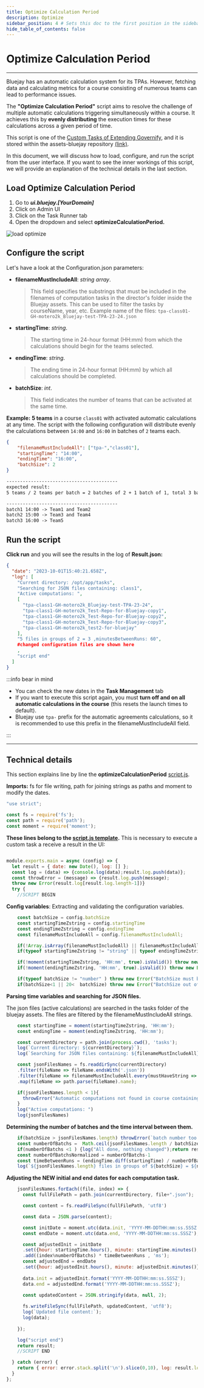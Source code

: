 ```yaml
---
title: Optimize Calculation Period
description: Optimize
sidebar_position: 4 # Sets this doc to the first position in the sidebar
hide_table_of_contents: false
---
```


# Optimize Calculation Period

---
Bluejay has an automatic calculation system for its TPAs. However, fetching data and calculating metrics for a course consisting of numerous teams can lead to performance issues.

The **"Optimize Calculation Period"** script aims to resolve the challenge of multiple automatic calculations triggering simultaneously within a course.
It achieves this by **evenly distributing** the execution times for these calculations across a given period of time.

This script is one of the [Custom Tasks of Extending Governify](https://docs.governify.io/development/extending-governify/custom-tasks), and it is stored within the assets-bluejay repository [(link)](https://github.com/governify/assets-bluejay/blob/main/public/director/tasks/utils/optimizeCalculationPeriod/script.js).

In this document, we will discuss how to load, configure, and run the script from the user interface. If you want to see the inner workings of this script, we will provide an explanation of the technical details in the last section.

## Load Optimize Calculation Period

1. Go to  ***ui.bluejay.[YourDomain]***
2. Click on Admin UI
3. Click on the Task Runner tab
4. Open the dropdown and select **optimizeCalculationPeriod.**

![load optimize](/img/development/custom-tasks/optimize/load-optimize.png)

## Configure the script

Let's have a look at the Configuration.json parameters:

- **filenameMustIncludeAll**: *string array*.
  > This field specifies the substrings that must be included in the filenames of computation tasks in the director's folder inside the Bluejay assets. This can be used to filter the tasks by courseName, year, etc. Example name of the files: `tpa-class01-GH-motero2k_Bluejay-test-TPA-23-24.json`
- **startingTime**: *string*.
  > The starting time in 24-hour format (HH:mm) from which the calculations should begin for the teams selected.
- **endingTime**: *string*.
  > The ending time in 24-hour format (HH:mm) by which all calculations should be completed.
- **batchSize**: *int*.
  > This field indicates the number of teams that can be activated at the same time.

**Example:** **5 teams** in a course `class01` with activated automatic calculations at any time. The script with the following configuration will distribute evenly the calculations between `14:00` and `16:00` in batches of `2` teams each.

```json
{
    "filenameMustIncludeAll": ["tpa-","class01"],
    "startingTime": "14:00",
    "endingTime": "16:00",
    "batchSize": 2
}
```

```txt
-----------------------------------------
expected result:
5 teams / 2 teams per batch = 2 batches of 2 + 1 batch of 1, total 3 batches.

-----------------------------------------
batch1 14:00 -> Team1 and Team2
batch2 15:00 -> Team3 and Team4
batch3 16:00 -> Team5 
```

## Run the script

**Click run** and you will see the results in the log of **Result.json:**

```json
{
  "date": "2023-10-01T15:40:21.658Z",
  "log": [
    "Current directory: /opt/app/tasks",
    "Searching for JSON files containing: class1",
    "Active computations: ",
    [
      "tpa-class1-GH-motero2k_Bluejay-test-TPA-23-24",
      "tpa-class1-GH-motero2k_Test-Repo-for-Bluejay-copy1",
      "tpa-class1-GH-motero2k_Test-Repo-for-Bluejay-copy2",
      "tpa-class1-GH-motero2k_Test-Repo-for-Bluejay-copy3",
      "tpa-class1-GH-motero2k_test2-for-bluejay"
    ],
    "5 files in groups of 2 = 3 ,minutesBetweenRuns: 60",
    #changed configuration files are shown here
    ,
    "script end"
  ]
}
```

:::info bear in mind

- You can check the new dates in the **Task Management** tab
- If you want to execute this script again, you must **turn off and on all automatic calculations in the course** (this resets the launch times to default).
- Bluejay use `tpa-` prefix for the automatic agreements calculations, so it is recommended to use this prefix in the filenameMustIncludeAll field.

:::

---

## Technical details

This section explains line by line the **optimizeCalculationPeriod** [script.js](https://github.com/governify/assets-bluejay/blob/main/public/director/tasks/utils/optimizeCalculationPeriod/script.js).

**Imports:** fs for file writing, path for joining strings as paths and moment to modify the dates.

```js showLineNumbers
"use strict";

const fs = require('fs');
const path = require('path');
const moment = require('moment');
```

**These lines belong to the [script.js template](https://github.com/governify/assets-bluejay/blob/main/public/director/tasks/examples/template/script.js).** This is necessary to execute a custom task a receive a result in the UI:

```js showLineNumbers

module.exports.main = async (config) => {
  let result = { date: new Date(), log: [] };
  const log = (data) => {console.log(data);result.log.push(data)};
  const throwError = (message) => {result.log.push(message); 
  throw new Error(result.log[result.log.length-1])}
  try {
    //SCRIPT BEGIN
```

**Config variables**: Extracting and validating the configuration variables.

```js showLineNumbers
    const batchSize = config.batchSize
    const startingTimeZstring = config.startingTime
    const endingTimeZstring = config.endingTime
    const filenameMustIncludeAll = config.filenameMustIncludeAll;

    if(!Array.isArray(filenameMustIncludeAll) || filenameMustIncludeAll.length < 1) throw new Error("filenameMustInclude must be a string array")
    if(typeof startingTimeZstring != "string" || typeof endingTimeZstring != "string") throw new Error("startingTime and endingTime must be strings")

    if(!moment(startingTimeZstring, 'HH:mm', true).isValid()) throw new Error("startingTime is not a valid time in 24h format (HH:mm)")
    if(!moment(endingTimeZstring, 'HH:mm', true).isValid()) throw new Error("endingTime is not a valid time in 24h format (HH:mm)")

    if(typeof batchSize != "number" ) throw new Error("BatchSize must be number")
    if(batchSize<1 || 20<  batchSize) throw new Error("BatchSize out of bounds [0,20]")
```

**Parsing time variables and searching for JSON files.**

The json files (active calculations) are searched in the tasks folder of the bluejay assets. The files are filtered by the filenameMustIncludeAll strings.

```js showLineNumbers
    const startingTime = moment(startingTimeZstring, 'HH:mm');
    const endingTime = moment(endingTimeZstring, 'HH:mm');

    const currentDirectory = path.join(process.cwd(), 'tasks');
    log(`Current directory: ${currentDirectory}`);
    log(`Searching for JSON files containing: ${filenameMustIncludeAll}`);

    const jsonFilesNames = fs.readdirSync(currentDirectory)
    .filter(fileName => fileName.endsWith('.json')) 
    .filter(fileName => filenameMustIncludeAll.every(mustHaveString => fileName.includes(mustHaveString)))
    .map(fileName => path.parse(fileName).name);

    if(jsonFilesNames.length < 1){
      throwError("Automatic computations not found in course containing "+ filenameMustIncludeAll)
    }
    log("Active computations: ")
    log(jsonFilesNames)
```

**Determining the number of batches and the time interval between them.**

```js showLineNumbers
    if(batchSize > jsonFilesNames.length) throwError(`batch number too big (${batchSize}) for ${jsonFilesNames.length} groups`)
    const numberOfBatchs =  Math.ceil(jsonFilesNames.length / batchSize)
    if(numberOfBatchs <1 ) {log("All done, nothing changed");return result}
    const numberOfBatchsNormalized = numberOfBatchs-1
    const timeBetweenRuns = (endingTime.diff(startingTime) / numberOfBatchsNormalized);
    log(`${jsonFilesNames.length} files in groups of ${batchSize} = ${numberOfBatchs} ,minutesBetweenRuns: ${timeBetweenRuns/60000} minutes`)
```

**Adjusting the NEW initial and end dates for each computation task.**

```js showLineNumbers
    jsonFilesNames.forEach((file, index) => {
      const fullFilePath = path.join(currentDirectory, file+".json");

      const content = fs.readFileSync(fullFilePath, 'utf8') 

      const data = JSON.parse(content);

      const initDate = moment.utc(data.init, 'YYYY-MM-DDTHH:mm:ss.SSSZ');
      const endDate = moment.utc(data.end, 'YYYY-MM-DDTHH:mm:ss.SSSZ');

      const adjustedInit = initDate
      .set({hour: startingTime.hours(), minute: startingTime.minutes(), second:0, milisecond:0}) 
      .add((index%numberOfBatchs) * timeBetweenRuns , 'ms');
      const adjustedEnd = endDate
      .set({hour: adjustedInit.hours(), minute: adjustedInit.minutes()})
      
      data.init = adjustedInit.format('YYYY-MM-DDTHH:mm:ss.SSSZ');
      data.end = adjustedEnd.format('YYYY-MM-DDTHH:mm:ss.SSSZ');

      const updatedContent = JSON.stringify(data, null, 2);
      
      fs.writeFileSync(fullFilePath, updatedContent, 'utf8');
      log(`Updated file content:`);
      log(data);
      
    });

    log("script end")
    return result;
    //SCRIPT END

  } catch (error) {
    return { error: error.stack.split('\n').slice(0,10), log: result.log };
  }
};
```
